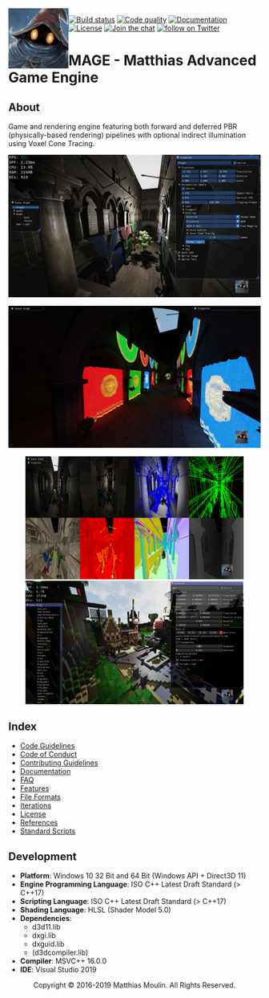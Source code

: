 <img align="left" src="https://github.com/matt77hias/MAGE-Meta/blob/master/res/MAGE.png" width="120px"/>

[![Build status][s1]][av] [![Code quality][s2]][co] [![Documentation][s3]][do] [![License][s4]][li] [![Join the chat][s5]][gi]
<a href="https://twitter.com/intent/follow?screen_name=matt77hias"><img src="https://img.shields.io/twitter/follow/matt77hias.svg?style=social" alt="follow on Twitter"></a>

[s1]: https://ci.appveyor.com/api/projects/status/ike880pg85pupdj6?svg=true
[s2]: https://api.codacy.com/project/badge/Grade/9d2719c91eb445fd916fd07bdeff098d
[s3]: https://img.shields.io/badge/docs-doxygen-blue.svg
[s4]: https://img.shields.io/badge/license-GPL%203.0-blue.svg
[s5]: https://badges.gitter.im/MatthiasAdvancedGameEngine/Lobby.svg

[av]: https://ci.appveyor.com/project/matt77hias/MAGE
[co]: https://www.codacy.com/app/matt77hias/MAGE?utm_source=github.com&amp;utm_medium=referral&amp;utm_content=matt77hias/MAGE&amp;utm_campaign=Badge_Grade
[do]: https://matt77hias.github.io/MAGE-Doc
[li]: https://raw.githubusercontent.com/matt77hias/MAGE/master/LICENSE.txt
[gi]: https://gitter.im/MatthiasAdvancedGameEngine/Lobby

# MAGE - Matthias Advanced Game Engine

## About
Game and rendering engine featuring both forward and deferred PBR (physically-based rendering) pipelines with optional indirect illumination using Voxel Cone Tracing.

<p align="center"><img src="https://github.com/matt77hias/MAGE-Meta/blob/master/res/Example.png"></p>
<p align="center"><img src="https://github.com/matt77hias/MAGE-Meta/blob/master/res/Example 4.png"></p>
<p align="center"><img src="https://github.com/matt77hias/MAGE-Meta/blob/master/res/Example 2.png" width="436"><img src="https://github.com/matt77hias/MAGE-Meta/blob/master/res/Example 3.png" width="436"></p>

## Index
* [Code Guidelines](meta/code-guidelines.md)
* [Code of Conduct](CODE_OF_CONDUCT.md)
* [Contributing Guidelines](CONTRIBUTING.md)
* [Documentation](https://matt77hias.github.io/MAGE-Doc/MAGE-Doc/html/index.html)
* [FAQ](meta/faq.md)
* [Features](meta/features.md)
* [File Formats](meta/file-formats.md)
* [Iterations](meta/iterations.md)
* [License](https://raw.githubusercontent.com/matt77hias/MAGE/master/LICENSE.txt)
* [References](meta/references.md)
* [Standard Scripts](meta/standard-scripts.md)

## Development
* **Platform**: Windows 10 32 Bit and 64 Bit (Windows API + Direct3D 11)
* **Engine Programming Language**: ISO C++ Latest Draft Standard (> C++17)
* **Scripting Language**: ISO C++ Latest Draft Standard (> C++17)
* **Shading Language**: HLSL (Shader Model 5.0)
* **Dependencies**:
  * d3d11.lib
  * dxgi.lib
  * dxguid.lib
  * (d3dcompiler.lib)
* **Compiler**: MSVC++ 16.0.0
* **IDE**: Visual Studio 2019

<p align="center">Copyright © 2016-2019 Matthias Moulin. All Rights Reserved.</p>
